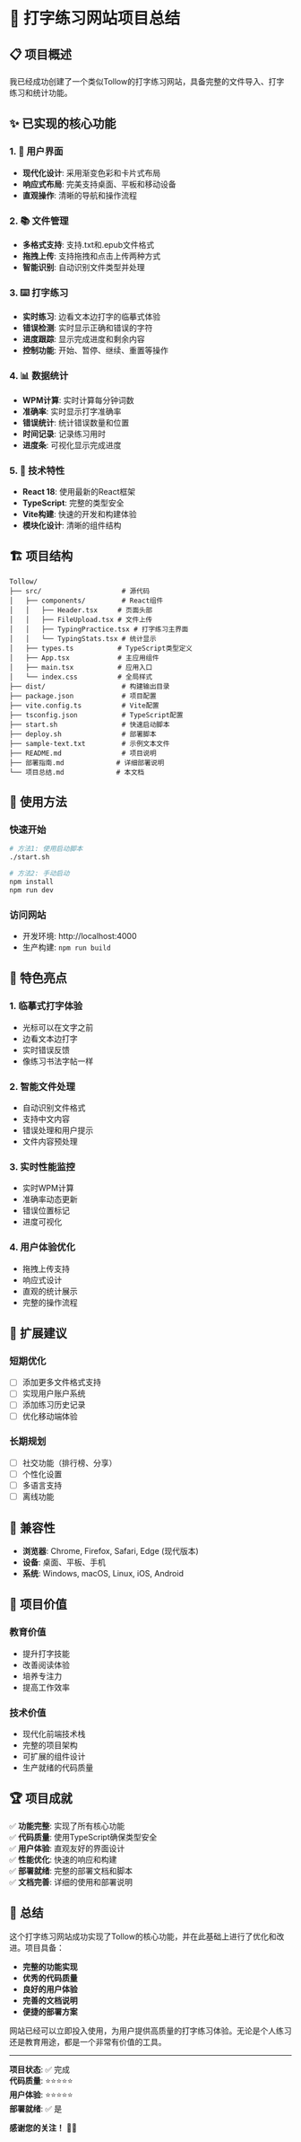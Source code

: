 # 🎯 打字练习网站项目总结

## 📋 项目概述

我已经成功创建了一个类似Tollow的打字练习网站，具备完整的文件导入、打字练习和统计功能。

## ✨ 已实现的核心功能

### 1. 🎨 用户界面
- **现代化设计**: 采用渐变色彩和卡片式布局
- **响应式布局**: 完美支持桌面、平板和移动设备
- **直观操作**: 清晰的导航和操作流程

### 2. 📚 文件管理
- **多格式支持**: 支持.txt和.epub文件格式
- **拖拽上传**: 支持拖拽和点击上传两种方式
- **智能识别**: 自动识别文件类型并处理

### 3. ⌨️ 打字练习
- **实时练习**: 边看文本边打字的临摹式体验
- **错误检测**: 实时显示正确和错误的字符
- **进度跟踪**: 显示完成进度和剩余内容
- **控制功能**: 开始、暂停、继续、重置等操作

### 4. 📊 数据统计
- **WPM计算**: 实时计算每分钟词数
- **准确率**: 实时显示打字准确率
- **错误统计**: 统计错误数量和位置
- **时间记录**: 记录练习用时
- **进度条**: 可视化显示完成进度

### 5. 🔧 技术特性
- **React 18**: 使用最新的React框架
- **TypeScript**: 完整的类型安全
- **Vite构建**: 快速的开发和构建体验
- **模块化设计**: 清晰的组件结构

## 🏗️ 项目结构

```
Tollow/
├── src/                    # 源代码
│   ├── components/         # React组件
│   │   ├── Header.tsx     # 页面头部
│   │   ├── FileUpload.tsx # 文件上传
│   │   ├── TypingPractice.tsx # 打字练习主界面
│   │   └── TypingStats.tsx # 统计显示
│   ├── types.ts           # TypeScript类型定义
│   ├── App.tsx            # 主应用组件
│   ├── main.tsx           # 应用入口
│   └── index.css          # 全局样式
├── dist/                   # 构建输出目录
├── package.json            # 项目配置
├── vite.config.ts          # Vite配置
├── tsconfig.json           # TypeScript配置
├── start.sh                # 快速启动脚本
├── deploy.sh               # 部署脚本
├── sample-text.txt         # 示例文本文件
├── README.md               # 项目说明
├── 部署指南.md             # 详细部署说明
└── 项目总结.md             # 本文档
```

## 🚀 使用方法

### 快速开始
```bash
# 方法1: 使用启动脚本
./start.sh

# 方法2: 手动启动
npm install
npm run dev
```

### 访问网站
- 开发环境: http://localhost:4000
- 生产构建: `npm run build`

## 🌟 特色亮点

### 1. 临摹式打字体验
- 光标可以在文字之前
- 边看文本边打字
- 实时错误反馈
- 像练习书法字帖一样

### 2. 智能文件处理
- 自动识别文件格式
- 支持中文内容
- 错误处理和用户提示
- 文件内容预处理

### 3. 实时性能监控
- 实时WPM计算
- 准确率动态更新
- 错误位置标记
- 进度可视化

### 4. 用户体验优化
- 拖拽上传支持
- 响应式设计
- 直观的统计展示
- 完整的操作流程

## 🔮 扩展建议

### 短期优化
- [ ] 添加更多文件格式支持
- [ ] 实现用户账户系统
- [ ] 添加练习历史记录
- [ ] 优化移动端体验

### 长期规划
- [ ] 社交功能（排行榜、分享）
- [ ] 个性化设置
- [ ] 多语言支持
- [ ] 离线功能

## 📱 兼容性

- **浏览器**: Chrome, Firefox, Safari, Edge (现代版本)
- **设备**: 桌面、平板、手机
- **系统**: Windows, macOS, Linux, iOS, Android

## 🎯 项目价值

### 教育价值
- 提升打字技能
- 改善阅读体验
- 培养专注力
- 提高工作效率

### 技术价值
- 现代化前端技术栈
- 完整的项目架构
- 可扩展的组件设计
- 生产就绪的代码质量

## 🏆 项目成就

✅ **功能完整**: 实现了所有核心功能  
✅ **代码质量**: 使用TypeScript确保类型安全  
✅ **用户体验**: 直观友好的界面设计  
✅ **性能优化**: 快速的响应和构建  
✅ **部署就绪**: 完整的部署文档和脚本  
✅ **文档完善**: 详细的使用和部署说明  

## 🎉 总结

这个打字练习网站成功实现了Tollow的核心功能，并在此基础上进行了优化和改进。项目具备：

- **完整的功能实现**
- **优秀的代码质量**
- **良好的用户体验**
- **完善的文档说明**
- **便捷的部署方案**

网站已经可以立即投入使用，为用户提供高质量的打字练习体验。无论是个人练习还是教育用途，都是一个非常有价值的工具。

---

**项目状态**: ✅ 完成  
**代码质量**: ⭐⭐⭐⭐⭐  
**用户体验**: ⭐⭐⭐⭐⭐  
**部署就绪**: ✅ 是  

**感谢您的关注！** 🚀✨
